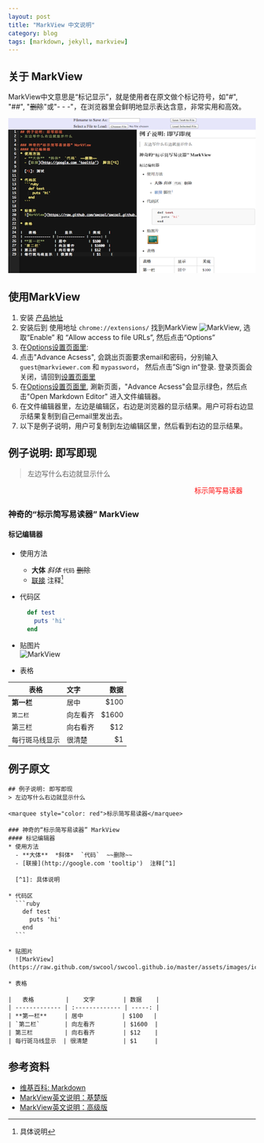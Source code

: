 ```yaml
---
layout: post
title: "MarkView 中文说明"
category: blog
tags: [markdown, jekyll, markview]
---
```


## 关于 MarkView
MarkView中文意思是“标记显示”，就是使用者在原文做个标记符号，如"#", "##", "~~删除~~"或"- - -"，在浏览器里会鲜明地显示表达含意，非常实用和高效。  

![MarkView Editor: Chinese](/assets/images/editor-v224-cn.png)

## 使用MarkView
1. 安装 <a href="https://chrome.google.com/webstore/detail/markview/iaddkimmopgchbbnmfmdcophmlnghkim" target="_blank">产品地址</a>
2. 安装后到 使用地址 `chrome://extensions/` 找到MarkView ![MarkView](https://raw.github.com/swcool/swcool.github.io/master/assets/images/icon.png), 选取“Enable” 和 “Allow access to file URLs”, 然后点击“Options”
3. 在[Options设置页面里](chrome-extension://iaddkimmopgchbbnmfmdcophmlnghkim/options.html):
  1. 点击"Advance Acsess", 会跳出页面要求email和密码，分别输入`guest@markviewer.com` 和 `mypassword`， 然后点击”Sign in“登录. 登录页面会关闭，请回到[设置页面里](chrome-extension://iaddkimmopgchbbnmfmdcophmlnghkim/options.html)
  2. 在[Options设置页面里](chrome-extension://iaddkimmopgchbbnmfmdcophmlnghkim/options.html),
  涮新页面，"Advance Acsess"会显示绿色，然后点击"Open Markdown Editor" 进入文件编辑器。
  3. 在文件编辑器里，左边是编辑区，右边是浏览器的显示结果。用户可将右边显示结果复制到自己email里发出去。
  4. 以下是例子说明，用户可复制到左边编辑区里，然后看到右边的显示结果。

## 例子说明: 即写即现
> 左边写什么右边就显示什么  

<marquee style="color: red">标示简写易读器</marquee>

### 神奇的“标示简写易读器” MarkView
#### 标记编辑器
* 使用方法
  - **大体**  *斜体*  `代码`  ~~删除~~  
  - [联接](http://google.com 'tooltip')  注释[^1]
  
  [^1]: 具体说明

* 代码区

  ```ruby  
    def test
      puts 'hi'
    end
  ```

* 贴图片  
  ![MarkView](https://raw.github.com/swcool/swcool.github.io/master/assets/images/icon.png)  

* 表格

|   表格         |    文字        | 数据    |
| ------------- | :------------- | -----: |
| **第一栏**     | 居中           | $100    |
| `第二栏`       | 向左看齐        | $1600  |
| 第三栏         | 向右看齐        | $12    |
| 每行斑马线显示  | 很清楚          | $1     |

## 例子原文

	## 例子说明: 即写即现
	> 左边写什么右边就显示什么  

	<marquee style="color: red">标示简写易读器</marquee>

	### 神奇的“标示简写易读器” MarkView
	#### 标记编辑器
	* 使用方法
	  - **大体**  *斜体*  `代码`  ~~删除~~  
	  - [联接](http://google.com 'tooltip')  注释[^1]
	  
	  [^1]: 具体说明

	* 代码区
	  ```ruby  
	    def test
	      puts 'hi'
	    end
	  ```

	* 贴图片  
	  ![MarkView](https://raw.github.com/swcool/swcool.github.io/master/assets/images/icon.png)  

	* 表格

	|   表格         |    文字        | 数据    |
	| ------------- | :------------- | -----: |
	| **第一栏**     | 居中           | $100   |
	| `第二栏`       | 向左看齐        | $1600  |
	| 第三栏         | 向右看齐        | $12    |
	| 每行斑马线显示  | 很清楚          | $1     |


## 参考资料
- [维基百科: Markdown](http://zh.wikipedia.org/wiki/Markdowns)  
- [MarkView英文说明：基楚版](http://shaneweng.com/blog/view-markdown-file-with-markview/)  
- [MarkView英文说明：高级版](http://shaneweng.com/blog/markview-advance-features/)